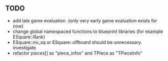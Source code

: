 ## TODO

- add late game evaluation. (only very early game evaluation exists for now)
- change global namespaced functions to blueprint libraries (for example ESquare::Rank)
- ESquare::no_sq or ESquare::offboard should be unnecessary. investigate.
- refactor pieces[] as "piece_infos" and TPiece as "TPieceInfo"